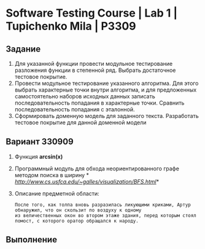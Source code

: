 # Software Testing Course | Lab 1 | Tupichenko Mila | P3309

## Задание

1. Для указанной функции провести модульное тестирование разложения функции в степенной ряд. Выбрать достаточное
   тестовое покрытие.
2. Провести модульное тестирование указанного алгоритма. Для этого выбрать характерные точки внутри алгоритма, и для
   предложенных самостоятельно наборов исходных данных записать последовательность попадания в характерные точки.
   Сравнить последовательность попадания с эталонной.
3. Сформировать доменную модель для заданного текста. Разработать тестовое покрытие для данной доменной модели

## Вариант 330909

1. Функция **arcsin(x)**
2. Программный модуль для обхода неориентированного графе методом поиска в ширину *
   *http://www.cs.usfca.edu/~galles/visualization/BFS.html**
3. Описание предметной области:

       После того, как толпа вновь разразилась ликующими криками, Артур обнаружил, что он скользит по воздуху к одному 
       из величественных окон во втором этаже здания, перед которым стоял помост, с которого оратор обращался к народу. 

## Выполнение

